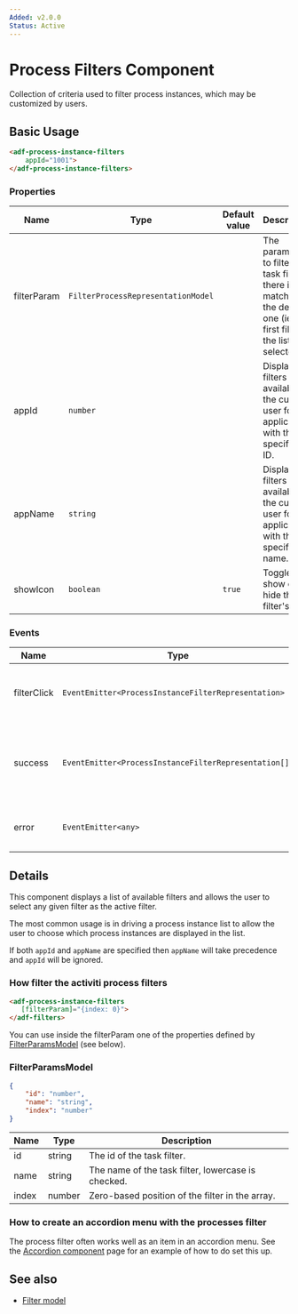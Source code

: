 ```yaml
---
Added: v2.0.0
Status: Active
---
```

# Process Filters Component

Collection of criteria used to filter process instances, which may be customized by users.

## Basic Usage

```html
<adf-process-instance-filters
    appId="1001">
</adf-process-instance-filters>
```

### Properties

| Name | Type | Default value | Description |
| ---- | ---- | ------------- | ----------- |
| filterParam | `FilterProcessRepresentationModel` |  | The parameters to filter the task filter. If there is no match then the default one (ie, the first filter in the list) is selected. |
| appId | `number` |  | Display filters available to the current user for the application with the specified ID.  |
| appName | `string` |  | Display filters available to the current user for the application with the specified name.  |
| showIcon | `boolean` | `true` | Toggle to show or hide the filter's icon.  |

### Events

| Name | Type | Description |
| ---- | ---- | ----------- |
| filterClick | `EventEmitter<ProcessInstanceFilterRepresentation>` | Emitted when the user selects a filter from the list. |
| success | `EventEmitter<ProcessInstanceFilterRepresentation[]>` | Emitted when the list of filters has been successfully loaded from the server. |
| error | `EventEmitter<any>` | Emitted when an error occurs. |

## Details

This component displays a list of available filters and allows the user to select any given
filter as the active filter.

The most common usage is in driving a process instance list to allow the user to choose which
process instances are displayed in the list.

If both `appId` and `appName` are specified then `appName` will take precedence and `appId` will be ignored.

### How filter the activiti process filters

```html
<adf-process-instance-filters 
   [filterParam]="{index: 0}">
</adf-filters>
```

You can use inside the filterParam one of the properties defined by [FilterParamsModel](#filterparamsmodel) (see below).

### FilterParamsModel

```json
{
    "id": "number",
    "name": "string",
    "index": "number"
}
```

| Name | Type | Description |
| ---- | ---- | ----------- |
| id | string | The id of the task filter. |
| name | string | The name of the task filter, lowercase is checked. |
| index | number | Zero-based position of the filter in the array. |

### How to create an accordion menu with the processes filter

The process filter often works well as an item in an accordion menu. See the [Accordion component](core/accordion.component.md)
page for an example of how to do set this up.

## See also

-   [Filter model](filter.model.md)
